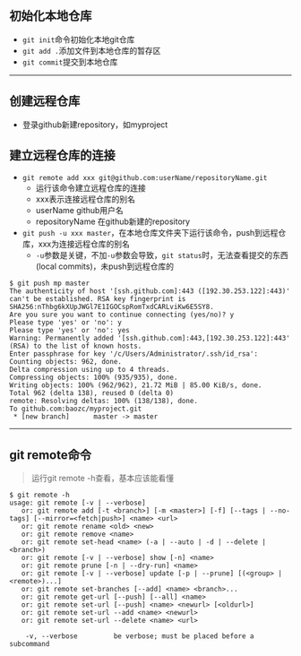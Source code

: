## 初始化本地仓库
- `git init`命令初始化本地git仓库
- `git add .`添加文件到本地仓库的暂存区
- `git commit`提交到本地仓库

***

## 创建远程仓库
- 登录github新建repository，如myproject

## 建立远程仓库的连接
- `git remote add xxx git@github.com:userName/repositoryName.git`
    - 运行该命令建立远程仓库的连接
    - xxx表示连接远程仓库的别名
    - userName github用户名
    - repositoryName 在github新建的repository
- `git push -u xxx master`，在本地仓库文件夹下运行该命令，push到远程仓库，xxx为连接远程仓库的别名
    - `-u`参数是关键，不加`-u`参数会导致，`git status`时，无法查看提交的东西(local commits)，未push到远程仓库的
```
$ git push mp master
The authenticity of host '[ssh.github.com]:443 ([192.30.253.122]:443)' can't be established. RSA key fingerprint is SHA256:nThbg6kXUpJWGl7E1IGOCspRomTxdCARLviKw6E5SY8.
Are you sure you want to continue connecting (yes/no)? y
Please type 'yes' or 'no': y
Please type 'yes' or 'no': yes
Warning: Permanently added '[ssh.github.com]:443,[192.30.253.122]:443' (RSA) to the list of known hosts.
Enter passphrase for key '/c/Users/Administrator/.ssh/id_rsa':
Counting objects: 962, done.
Delta compression using up to 4 threads.
Compressing objects: 100% (935/935), done.
Writing objects: 100% (962/962), 21.72 MiB | 85.00 KiB/s, done.
Total 962 (delta 138), reused 0 (delta 0)
remote: Resolving deltas: 100% (138/138), done.
To github.com:baozc/myproject.git
 * [new branch]      master -> master
```

***

## git remote命令
>运行git remote -h查看，基本应该能看懂

```
$ git remote -h
usage: git remote [-v | --verbose]
   or: git remote add [-t <branch>] [-m <master>] [-f] [--tags | --no-tags] [--mirror=<fetch|push>] <name> <url>
   or: git remote rename <old> <new>
   or: git remote remove <name>
   or: git remote set-head <name> (-a | --auto | -d | --delete | <branch>)
   or: git remote [-v | --verbose] show [-n] <name>
   or: git remote prune [-n | --dry-run] <name>
   or: git remote [-v | --verbose] update [-p | --prune] [(<group> | <remote>)...]
   or: git remote set-branches [--add] <name> <branch>...
   or: git remote get-url [--push] [--all] <name>
   or: git remote set-url [--push] <name> <newurl> [<oldurl>]
   or: git remote set-url --add <name> <newurl>
   or: git remote set-url --delete <name> <url>

    -v, --verbose         be verbose; must be placed before a subcommand
```
